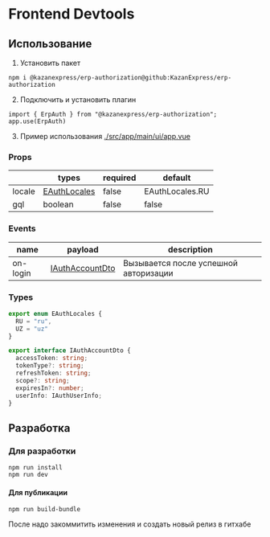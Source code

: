 # Frontend Devtools

## Использование

1. Установить пакет

```
npm i @kazanexpress/erp-authorization@github:KazanExpress/erp-authorization
```

2. Подключить и установить плагин

```
import { ErpAuth } from "@kazanexpress/erp-authorization";
app.use(ErpAuth)
```

3. Пример использования [./src/app/main/ui/app.vue](https://github.com/KazanExpress/erp-authorization/blob/master/src/app/main/ui/app.vue)

### Props

|        | types                  | required | default         |
| ------ | ---------------------- | -------- | --------------- |
| locale | [EAuthLocales](#types) | false    | EAuthLocales.RU |
| gql    | boolean                | false    | false           |

### Events

| name     | payload                   | description                           |
| -------- | ------------------------- | ------------------------------------- |
| on-login | [IAuthAccountDto](#types) | Вызывается после успешной авторизации |

### Types

```ts
export enum EAuthLocales {
  RU = "ru",
  UZ = "uz"
}

export interface IAuthAccountDto {
  accessToken: string;
  tokenType?: string;
  refreshToken: string;
  scope?: string;
  expiresIn?: number;
  userInfo: IAuthUserInfo;
}
```

## Разработка

### Для разработки

```
npm run install
npm run dev
```

#### Для публикации

```
npm run build-bundle
```

После надо закоммитить изменения и создать новый релиз в гитхабе
